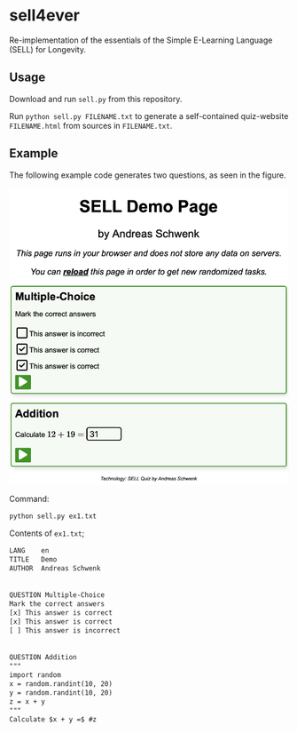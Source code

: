 # sell4ever

Re-implementation of the essentials of the Simple E-Learning Language (SELL) for Longevity.

## Usage

Download and run `sell.py` from this repository.

Run `python sell.py FILENAME.txt` to generate a self-contained quiz-website `FILENAME.html` from sources in `FILENAME.txt`.

## Example

The following example code generates two questions, as seen in the figure.

![alt text](img/example.png)

Command:

```bash
python sell.py ex1.txt
```

Contents of `ex1.txt`;

```
LANG    en
TITLE   Demo
AUTHOR  Andreas Schwenk


QUESTION Multiple-Choice
Mark the correct answers
[x] This answer is correct
[x] This answer is correct
[ ] This answer is incorrect


QUESTION Addition
"""
import random
x = random.randint(10, 20)
y = random.randint(10, 20)
z = x + y
"""
Calculate $x + y =$ #z
```
